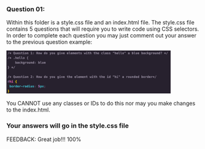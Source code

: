 ### Question 01: 
Within this folder is a style.css file and an index.html file. The style.css file contains 5 questions that will require you to write code using CSS selectors. In order to complete each question you may just comment out your answer to the previous question example: 

<img src="./example.png" width="85%" alt="example of how to answer this question">

You CANNOT use any classes or IDs to do this nor may you make changes to the index.html.

### Your answers will go in the style.css file

FEEDBACK: Great job!!!
100%